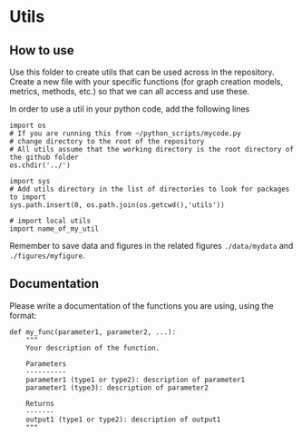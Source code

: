 # Utils

## How to use
Use this folder to create utils that can be used across in the repository. 
Create a new file with your specific functions (for graph creation models, metrics, methods, etc.) so that we can all access and use these.

In order to use a util in your python code, add the following lines

```
import os
# If you are running this from ~/python_scripts/mycode.py
# change directory to the root of the repository
# All utils assume that the working directory is the root directory of the github folder
os.chdir('../')

import sys
# Add utils directory in the list of directories to look for packages to import
sys.path.insert(0, os.path.join(os.getcwd(),'utils'))

# import local utils
import name_of_my_util
```

Remember to save data and figures in the related figures `./data/mydata` and `./figures/myfigure`.

## Documentation

Please write a documentation of the functions you are using, using the format:

```
def my_func(parameter1, parameter2, ...):
    """
    Your description of the function.
    
    Parameters
    ----------
    parameter1 (type1 or type2): description of parameter1
    parameter1 (type3): description of parameter2
    
    Returns
    -------
    output1 (type1 or type2): description of output1
    """
```